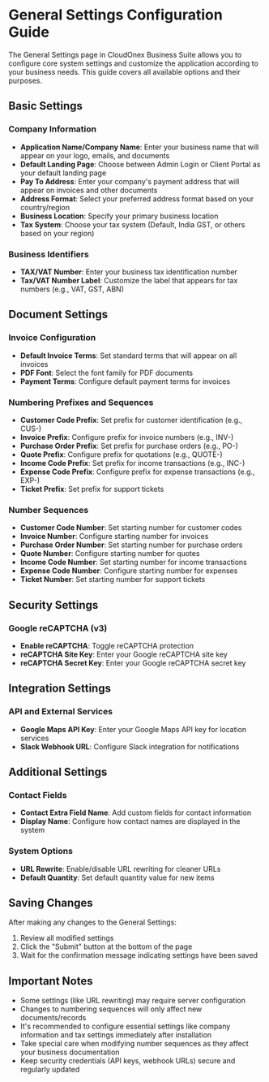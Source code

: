 # General Settings Configuration Guide

The General Settings page in CloudOnex Business Suite allows you to configure core system settings and customize the application according to your business needs. This guide covers all available options and their purposes.

## Basic Settings

### Company Information

-   **Application Name/Company Name**: Enter your business name that will appear on your logo, emails, and documents
-   **Default Landing Page**: Choose between Admin Login or Client Portal as your default landing page
-   **Pay To Address**: Enter your company's payment address that will appear on invoices and other documents
-   **Address Format**: Select your preferred address format based on your country/region
-   **Business Location**: Specify your primary business location
-   **Tax System**: Choose your tax system (Default, India GST, or others based on your region)

### Business Identifiers

-   **TAX/VAT Number**: Enter your business tax identification number
-   **Tax/VAT Number Label**: Customize the label that appears for tax numbers (e.g., VAT, GST, ABN)

## Document Settings

### Invoice Configuration

-   **Default Invoice Terms**: Set standard terms that will appear on all invoices
-   **PDF Font**: Select the font family for PDF documents
-   **Payment Terms**: Configure default payment terms for invoices

### Numbering Prefixes and Sequences

-   **Customer Code Prefix**: Set prefix for customer identification (e.g., CUS-)
-   **Invoice Prefix**: Configure prefix for invoice numbers (e.g., INV-)
-   **Purchase Order Prefix**: Set prefix for purchase orders (e.g., PO-)
-   **Quote Prefix**: Configure prefix for quotations (e.g., QUOTE-)
-   **Income Code Prefix**: Set prefix for income transactions (e.g., INC-)
-   **Expense Code Prefix**: Configure prefix for expense transactions (e.g., EXP-)
-   **Ticket Prefix**: Set prefix for support tickets

### Number Sequences

-   **Customer Code Number**: Set starting number for customer codes
-   **Invoice Number**: Configure starting number for invoices
-   **Purchase Order Number**: Set starting number for purchase orders
-   **Quote Number**: Configure starting number for quotes
-   **Income Code Number**: Set starting number for income transactions
-   **Expense Code Number**: Configure starting number for expenses
-   **Ticket Number**: Set starting number for support tickets

## Security Settings

### Google reCAPTCHA (v3)

-   **Enable reCAPTCHA**: Toggle reCAPTCHA protection
-   **reCAPTCHA Site Key**: Enter your Google reCAPTCHA site key
-   **reCAPTCHA Secret Key**: Enter your Google reCAPTCHA secret key

## Integration Settings

### API and External Services

-   **Google Maps API Key**: Enter your Google Maps API key for location services
-   **Slack Webhook URL**: Configure Slack integration for notifications

## Additional Settings

### Contact Fields

-   **Contact Extra Field Name**: Add custom fields for contact information
-   **Display Name**: Configure how contact names are displayed in the system

### System Options

-   **URL Rewrite**: Enable/disable URL rewriting for cleaner URLs
-   **Default Quantity**: Set default quantity value for new items

## Saving Changes

After making any changes to the General Settings:

1.  Review all modified settings
2.  Click the "Submit" button at the bottom of the page
3.  Wait for the confirmation message indicating settings have been saved

## Important Notes

-   Some settings (like URL rewriting) may require server configuration
-   Changes to numbering sequences will only affect new documents/records
-   It's recommended to configure essential settings like company information and tax settings immediately after installation
-   Take special care when modifying number sequences as they affect your business documentation
-   Keep security credentials (API keys, webhook URLs) secure and regularly updated
